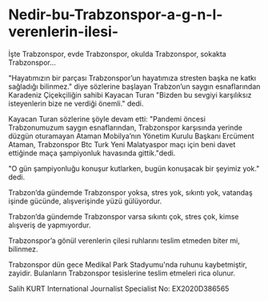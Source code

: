 # Nedir-bu-Trabzonspor-a-g-n-l-verenlerin-ilesi-
İşte Trabzonspor, evde Trabzonspor, okulda Trabzonspor, sokakta Trabzonspor...

"Hayatımızın bir parçası Trabzonspor’un hayatımıza stresten başka ne katkı sağladığı bilinmez." diye sözlerine başlayan Trabzon’un saygın esnaflarından Karadeniz Çiçekçiliğin sahibi Kayacan Turan "Bizden bu sevgiyi karşılıksız isteyenlerin bize ne verdiği önemli." dedi.

Kayacan Turan sözlerine şöyle devam etti: "Pandemi öncesi Trabzonumuzum saygın esnaflarından, Trabzonspor karşısında yerinde düzgün oturamayan Ataman Mobilya’nın Yönetim Kurulu Başkanı Ercüment Ataman, Trabzonspor Btc Turk Yeni Malatyaspor maçı için beni davet ettiğinde maça şampiyonluk havasında gittik."dedi.

"O gün şampiyonluğu konuşur kutlarken, bugün konuşacak bir şeyimiz yok." dedi.

Trabzon’da gündemde Trabzonspor yoksa, stres yok, sıkıntı yok, vatandaş işinde gücünde, alışverişinde yüzü gülüyordur.

Trabzon’da gündemde Trabzonspor varsa sıkıntı çok, stres çok, kimse alışveriş de yapmıyordur.

Trabzonspor’a gönül verenlerin çilesi ruhlarını teslim etmeden biter mi, bilinmez.

Trabzonspor dün gece Medikal Park Stadyumu'nda ruhunu kaybetmiştir, zayidir. Bulanların Trabzonspor tesislerine teslim etmeleri rica olunur.

Salih KURT International Journalist Specialist No: EX2020D386565

